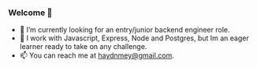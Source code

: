 ### Welcome 👋

- 🔭 I’m currently looking for an entry/junior backend engineer role.
- 🌱 I work with Javascript, Express, Node and Postgres, but Im an eager learner ready to take on any challenge.
- 📫 You can reach me at haydnmey@gmail.com.

